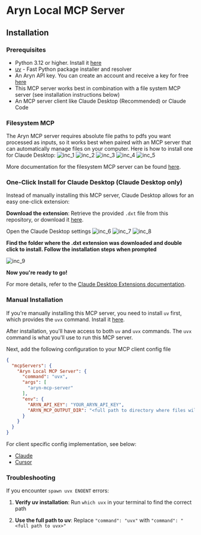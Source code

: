 # Aryn Local MCP Server

## Installation

### Prerequisites
* Python 3.12 or higher. Install it [here](https://www.python.org/downloads/)
* [uv](https://github.com/astral-sh/uv) - Fast Python package installer and resolver
* An Aryn API key. You can create an account and receive a key for free [here](https://app.aryn.ai/)
* This MCP server works best in combination with a file system MCP server (see installation instructions below)
* An MCP server client like Claude Desktop (Recommended) or Claude Code

### Filesystem MCP
The Aryn MCP server requires absolute file paths to pdfs you want processed as inputs, so it works best when paired with an MCP server that can automatically manage files on your computer. Here is how to install one for Claude Desktop:
![inc_1](./images/install_inc_1.png)
![inc_2](./images/install_inc_2.png)
![inc_3](./images/install_inc_3.png)
![inc_4](./images/install_inc_4.png)
![inc_5](./images/install_inc_5.png)

More documentation for the filesystem MCP server can be found [here](https://github.com/modelcontextprotocol/servers/tree/main/src/filesystem).

### One-Click Install for Claude Desktop (Claude Desktop only)

Instead of manually installing this MCP server, Claude Desktop allows for an easy one-click extension:

**Download the extension**: Retrieve the provided `.dxt` file from this repository, or download it [here](https://github.com/aryn-ai/mcp-server/releases/latest/download/mcp-server.dxt).


Open the Claude Desktop settings
![inc_6](./images/install_inc_6.png)
![inc_7](./images/install_inc_7.png)
![inc_8](./images/install_inc_8.png)

**Find the folder where the .dxt extension was downloaded and double click to install. Follow the installation steps when prompted**

![inc_9](./images/install_inc_9.png)

**Now you're ready to go!**

For more details, refer to the [Claude Desktop Extensions documentation](https://www.anthropic.com/engineering/desktop-extensions).

### Manual Installation
If you're manually installing this MCP server, you need to install `uv` first, which provides the `uvx` command. Install it [here](https://docs.astral.sh/uv/getting-started/installation/).

After installation, you'll have access to both `uv` and `uvx` commands. The `uvx` command is what you'll use to run this MCP server.

Next, add the following configuration to your MCP client config file

```json
{
  "mcpServers": {
    "Aryn Local MCP Server": {
      "command": "uvx",
      "args": [
        "aryn-mcp-server"
      ],
      "env": {
        "ARYN_API_KEY": "YOUR_ARYN_API_KEY",
        "ARYN_MCP_OUTPUT_DIR": "<full path to directory where files will get saved (ie Users/username/Downloads)>"
      }
    }
  }
}
```

For client specific config implementation, see below:
* [Claude](https://docs.anthropic.com/en/docs/claude-code/mcp#use-mcp-prompts-as-slash-commands)
* [Cursor](https://docs.cursor.com/en/context/mcp)

### Troubleshooting

If you encounter `spawn uvx ENOENT` errors:

1. **Verify uv installation**: Run `which uvx` in your terminal to find the correct path

2. **Use the full path to uv**: Replace `"command": "uvx"` with `"command": "<full path to uvx>"`
